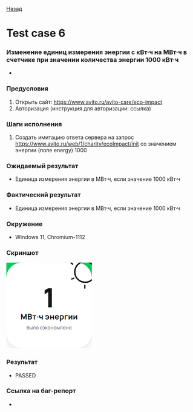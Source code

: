 [Назад](../TESTCASES.md) 

# Test case 6

### Изменение единиц измерения энергии с кВт·ч на МВт·ч в счетчике при значении количества энергии 1000 кВт·ч
* 

### Предусловия

1. Открыть сайт: https://www.avito.ru/avito-care/eco-impact
2. Авторизация (инструкция для авторизации: ссылка)  

### Шаги исполнения

1. Создать имитацию ответа сервера на запрос https://www.avito.ru/web/1/charity/ecoImpact/init со значением энергии (поле energy) 1000

### Ожидаемый результат
* Единица измерения энергии в МВт·ч, если значение 1000 кВт·ч

### Фактический результат
* Единица измерения энергии в МВт·ч, если значение 1000 кВт·ч

### Окружение
* Windows 11, Chromium-1112 


### Скриншот
![screenshot-6](../output/tc-6-energy.png)  

### Результат
* PASSED

### Ссылка на баг-репорт
* 
